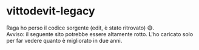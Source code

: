 # vittodevit-legacy
Raga ho perso il codice sorgente (edit, è stato ritrovato) 😅.   
Avviso: il seguente sito potrebbe essere altamente rotto. L'ho caricato solo per far vedere quanto è migliorato in due anni.